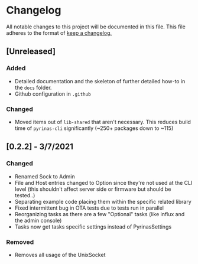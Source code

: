 # Changelog

All notable changes to this project will be documented in this file. This file adheres to the format of [keep a changelog.](https://keepachangelog.com/en/1.0.0/)

## [Unreleased]

### Added
* Detailed documentation and the skeleton of further detailed how-to in the `docs` folder.
* Github configuration in `.github`

### Changed
* Moved items out of `lib-shared` that aren't necessary. This reduces build time of `pyrinas-cli` significantly (~250+ packages down to ~115)

## [0.2.2] - 3/7/2021

### Changed
* Renamed Sock to Admin
*  File and Host entries changed to Option since they're not used at the CLI level (this shouldn't affect server side or firmware but should be tested..)
* Separating example code placing them within the specific related library
* Fixed intermittent bug in OTA tests due to tests run in parallel
* Reorganizing tasks as there are a few "Optional" tasks (like influx and the admin console)
* Tasks now get tasks specific settings instead of PyrinasSettings

### Removed
* Removes all usage of the UnixSocket







